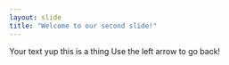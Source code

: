 ```yaml
---
layout: slide
title: "Welcome to our second slide!"
---
```

Your text yup this is a thing
Use the left arrow to go back!
